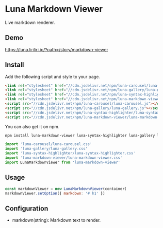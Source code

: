 # Luna Markdown Viewer

Live markdown renderer.

## Demo

https://luna.liriliri.io/?path=/story/markdown-viewer

## Install

Add the following script and style to your page.

```html
<link rel="stylesheet" href="//cdn.jsdelivr.net/npm/luna-carousel/luna-carousel.css" />
<link rel="stylesheet" href="//cdn.jsdelivr.net/npm/luna-gallery/luna-gallery.css" />
<link rel="stylesheet" href="//cdn.jsdelivr.net/npm/luna-syntax-highlighter/luna-syntax-highlighter.css" />
<link rel="stylesheet" href="//cdn.jsdelivr.net/npm/luna-markdown-viewer/luna-markdown-viewer.css" />
<script src="//cdn.jsdelivr.net/npm/luna-carousel/luna-carousel.js"></script>
<script src="//cdn.jsdelivr.net/npm/luna-gallery/luna-gallery.js"></script>
<script src="//cdn.jsdelivr.net/npm/luna-syntax-highlighter/luna-syntax-highlighter.js"></script>
<script src="//cdn.jsdelivr.net/npm/luna-markdown-viewer/luna-markdown-viewer.js"></script>
```

You can also get it on npm.

```bash
npm install luna-markdown-viewer luna-syntax-highlighter luna-gallery luna-carousel --save
```

```javascript
import 'luna-carousel/luna-carousel.css'
import 'luna-gallery/luna-gallery.css'
import 'luna-syntax-highlighter/luna-syntax-highlighter.css'
import 'luna-markdown-viewer/luna-markdown-viewer.css'
import LunaMarkdownViewer from 'luna-markdown-viewer'
```

## Usage

```javascript
const markdownViewer = new LunaMarkdownViewer(container)
markdownViewer.setOption({ markdown: '# h1' })
```

## Configuration

* markdown(string): Markdown text to render.
